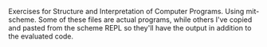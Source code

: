 Exercises for Structure and Interpretation of Computer Programs. Using mit-scheme. Some of these files are actual programs, while others I've copied and pasted from the scheme REPL so they'll have the output in addition to the evaluated code.